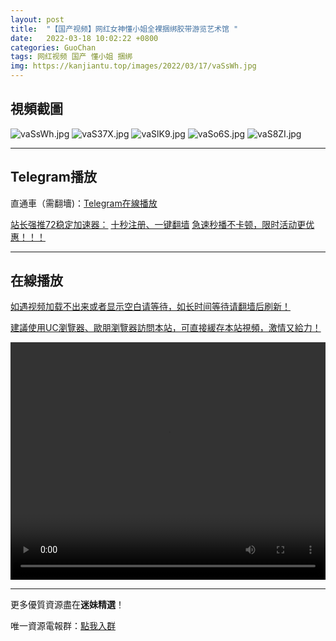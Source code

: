 ```yaml
---
layout: post
title:  "【国产视频】网红女神懂小姐全裸捆绑胶带游览艺术馆 "
date:   2022-03-18 10:02:22 +0800
categories: GuoChan
tags: 网红视频 国产 懂小姐 捆绑
img: https://kanjiantu.top/images/2022/03/17/vaSsWh.jpg
---
```



## 視頻截圖

![vaSsWh.jpg](https://kanjiantu.top/images/2022/03/17/vaSsWh.jpg)
![vaS37X.jpg](https://kanjiantu.top/images/2022/03/17/vaS37X.jpg)
![vaSlK9.jpg](https://kanjiantu.top/images/2022/03/17/vaSlK9.jpg)
![vaSo6S.jpg](https://kanjiantu.top/images/2022/03/17/vaSo6S.jpg)
![vaS8ZI.jpg](https://kanjiantu.top/images/2022/03/17/vaS8ZI.jpg)

* * *
## Telegram播放

直通車（需翻墻)：[Telegram在線播放](https://t.me/mimeijingxuan/173)

<u>站长强推72稳定加速器：</u> [十秒注册、一键翻墙](https://www.mimei.blog/skip/vpn.html)
<u>急速秒播不卡顿，限时活动更优惠！！！</u>
* * *
## 在線播放
<u>如遇视频加载不出来或者显示空白请等待，如长时间等待请翻墙后刷新！</u>

<u>建議使用UC瀏覽器、歐朋瀏覽器訪問本站，可直接緩存本站視頻，激情又給力！</u>
<center><video src="https://cdn.publer.io/uploads/videos/6246ea16db279732fb55c00d/36fcac0d76489ada17f7311ad6ad80a5.mp4" width="100%" height="380px" controls="controls"></video></center>

* * *
更多優質資源盡在**迷妹精選**！

唯一資源電報群：[點我入群](https://t.me/mimeijingxuan)


